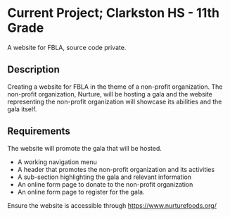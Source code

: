 # Current Project; Clarkston HS - 11th Grade
A website for FBLA, source code private.

## Description
Creating a website for FBLA in the theme of a non-profit organization.
The non-profit organization, Nurture, will be hosting a gala and the website representing the non-profit organization will showcase its abilities and the gala itself.

## Requirements
The website will promote the gala that will be hosted.
- A working navigation menu
- A header that promotes the non-profit organization and its activities
- A sub-section highlighting the gala and relevant information
- An online form page to donate to the non-profit organization
- An online form page to register for the gala.

Ensure the website is accessible through https://www.nurturefoods.org/
